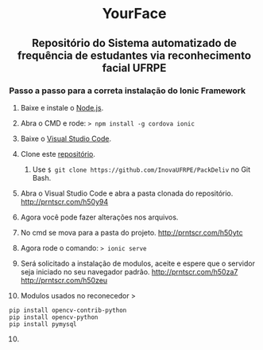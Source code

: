 <p align="center"><img alt="" src="https://github.com/InovaUFRPE/YourFace/blob/dev/intro01.png"/></p>
<h1><p align="center"> YourFace </p> </h1>
<h2><p align="center">Repositório do Sistema automatizado de frequência de estudantes via reconhecimento facial UFRPE</p></h2>

### Passo a passo para a correta instalação do Ionic Framework

1. Baixe e instale o [Node.js](https://nodejs.org/dist/v8.8.1/win-x64/node.exe).

2. Abra o CMD e rode: ```> npm install -g cordova ionic```

3. Baixe o [Visual Studio Code](https://go.microsoft.com/fwlink/?Linkid=852157).

4. Clone este [repositório](https://github.com/InovaUFRPE/PackDeliv).
    1. Use ```$ git clone https://github.com/InovaUFRPE/PackDeliv``` no Git Bash.

5. Abra o Visual Studio Code e abra a pasta clonada do repositório.
http://prntscr.com/h50y94

6. Agora você pode fazer alterações nos arquivos.

7. No cmd se mova para a pasta do projeto.
http://prntscr.com/h50ytc

7. Agora rode o comando: ```> ionic serve```

8. Será solicitado a instalação de modulos, aceite e espere que o servidor seja iniciado no seu navegador padrão.
http://prntscr.com/h50za7
http://prntscr.com/h50zeu


9. Modulos usados no reconecedor >

```pip install Pillow
pip install opencv-contrib-python
pip install opencv-python
pip install pymysql
```

10. 
